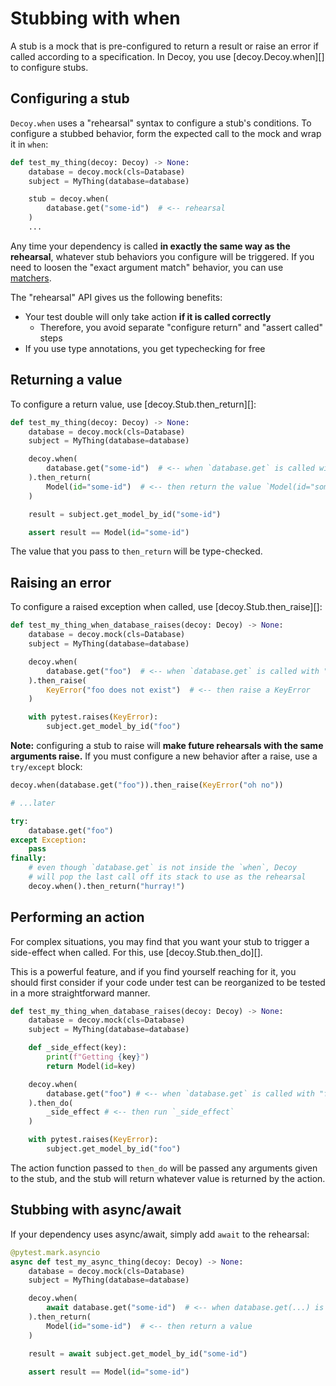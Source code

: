 # Stubbing with when

A stub is a mock that is pre-configured to return a result or raise an error if called according to a specification. In Decoy, you use [decoy.Decoy.when][] to configure stubs.

## Configuring a stub

`Decoy.when` uses a "rehearsal" syntax to configure a stub's conditions. To configure a stubbed behavior, form the expected call to the mock and wrap it in `when`:

```python
def test_my_thing(decoy: Decoy) -> None:
    database = decoy.mock(cls=Database)
    subject = MyThing(database=database)

    stub = decoy.when(
        database.get("some-id")  # <-- rehearsal
    )
    ...
```

Any time your dependency is called **in exactly the same way as the rehearsal**, whatever stub behaviors you configure will be triggered. If you need to loosen the "exact argument match" behavior, you can use [matchers](./matchers).

The "rehearsal" API gives us the following benefits:

-   Your test double will only take action **if it is called correctly**
    -   Therefore, you avoid separate "configure return" and "assert called" steps
-   If you use type annotations, you get typechecking for free

## Returning a value

To configure a return value, use [decoy.Stub.then_return][]:

```python
def test_my_thing(decoy: Decoy) -> None:
    database = decoy.mock(cls=Database)
    subject = MyThing(database=database)

    decoy.when(
        database.get("some-id")  # <-- when `database.get` is called with "some-id"
    ).then_return(
        Model(id="some-id")  # <-- then return the value `Model(id="some-id")`
    )

    result = subject.get_model_by_id("some-id")

    assert result == Model(id="some-id")
```

The value that you pass to `then_return` will be type-checked.

## Raising an error

To configure a raised exception when called, use [decoy.Stub.then_raise][]:

```python
def test_my_thing_when_database_raises(decoy: Decoy) -> None:
    database = decoy.mock(cls=Database)
    subject = MyThing(database=database)

    decoy.when(
        database.get("foo")  # <-- when `database.get` is called with "foo"
    ).then_raise(
        KeyError("foo does not exist")  # <-- then raise a KeyError
    )

    with pytest.raises(KeyError):
        subject.get_model_by_id("foo")
```

**Note:** configuring a stub to raise will **make future rehearsals with the same arguments raise.** If you must configure a new behavior after a raise, use a `try/except` block:

```python
decoy.when(database.get("foo")).then_raise(KeyError("oh no"))

# ...later

try:
    database.get("foo")
except Exception:
    pass
finally:
    # even though `database.get` is not inside the `when`, Decoy
    # will pop the last call off its stack to use as the rehearsal
    decoy.when().then_return("hurray!")
```

## Performing an action

For complex situations, you may find that you want your stub to trigger a side-effect when called. For this, use [decoy.Stub.then_do][].

This is a powerful feature, and if you find yourself reaching for it, you should first consider if your code under test can be reorganized to be tested in a more straightforward manner.

```python
def test_my_thing_when_database_raises(decoy: Decoy) -> None:
    database = decoy.mock(cls=Database)
    subject = MyThing(database=database)

    def _side_effect(key):
        print(f"Getting {key}")
        return Model(id=key)

    decoy.when(
        database.get("foo") # <-- when `database.get` is called with "foo"
    ).then_do(
        _side_effect # <-- then run `_side_effect`
    )

    with pytest.raises(KeyError):
        subject.get_model_by_id("foo")
```

The action function passed to `then_do` will be passed any arguments given to the stub, and the stub will return whatever value is returned by the action.

## Stubbing with async/await

If your dependency uses async/await, simply add `await` to the rehearsal:

```python
@pytest.mark.asyncio
async def test_my_async_thing(decoy: Decoy) -> None:
    database = decoy.mock(cls=Database)
    subject = MyThing(database=database)

    decoy.when(
        await database.get("some-id")  # <-- when database.get(...) is awaited
    ).then_return(
        Model(id="some-id")  # <-- then return a value
    )

    result = await subject.get_model_by_id("some-id")

    assert result == Model(id="some-id")
```

